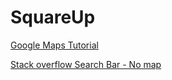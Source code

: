 # SquareUp

[Google Maps Tutorial](https://developers.google.com/maps/documentation/javascript/examples/places-autocomplete?csw=1)

[Stack overflow Search Bar - No map](http://stackoverflow.com/questions/12024629/bind-google-places-autocomplete-on-textbox-without-instantiating-a-google-map)
